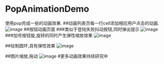 # PopAnimationDemo
使用pop完成一些的动画效果.
##动画列表页每一行cell添加相应用户点击的动画.
![image](https://github.com/crossPQW/PopAnimationDemo/blob/master/PopAnimationDemo/screenShot/animationList.gif)
##按钮动画页面
###类似于登陆失败抖动按钮,同时弹出提示
![image](https://github.com/crossPQW/PopAnimationDemo/blob/master/PopAnimationDemo/screenShot/buttonAnimation.gif)
###加号按钮旋,旋转的同时产生弹性缩放效果
![image](https://github.com/crossPQW/PopAnimationDemo/blob/master/PopAnimationDemo/screenShot/plusRotate.gif)

##绘制圆环,具有弹性效果
![image](https://github.com/crossPQW/PopAnimationDemo/blob/master/PopAnimationDemo/screenShot/circle.gif)

##图片缩放,拖动
![image](https://github.com/crossPQW/PopAnimationDemo/blob/master/PopAnimationDemo/screenShot/image.gif)
#更多动画效果持续研究中
